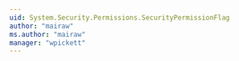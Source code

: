 ```yaml
---
uid: System.Security.Permissions.SecurityPermissionFlag
author: "mairaw"
ms.author: "mairaw"
manager: "wpickett"
---
```

